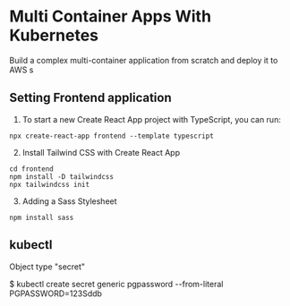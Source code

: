 # Multi Container Apps With Kubernetes

Build a complex multi-container application from scratch and deploy it to AWS
   s
## Setting Frontend application

1. To start a new Create React App project with TypeScript, you can run:

```
npx create-react-app frontend --template typescript
```

2. Install Tailwind CSS with Create React App

```
cd frontend
npm install -D tailwindcss
npx tailwindcss init
```

3. Adding a Sass Stylesheet

```
npm install sass

```

## kubectl

Object type "secret"

$ kubectl create secret generic pgpassword --from-literal PGPASSWORD=123Sddb